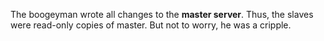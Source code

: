 The boogeyman wrote all changes to the **master server**.
Thus, the slaves were read-only copies of master. But not to worry, he was a cripple.
